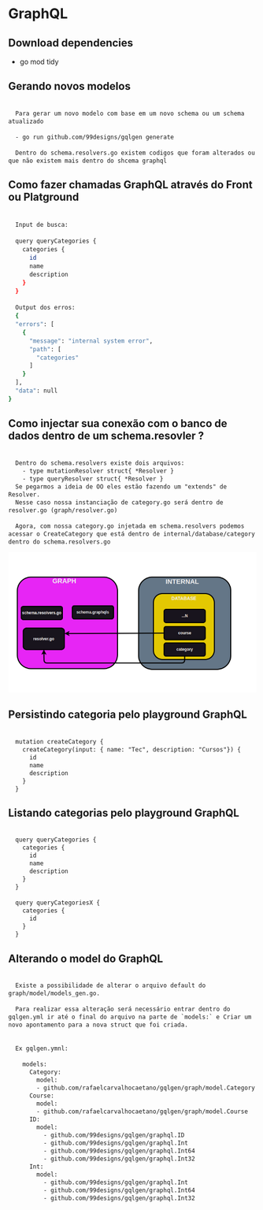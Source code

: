 # GraphQL

## Download dependencies

- go mod tidy

## Gerando novos modelos

```view

  Para gerar um novo modelo com base em um novo schema ou um schema atualizado

  - go run github.com/99designs/gqlgen generate

  Dentro do schema.resolvers.go existem codigos que foram alterados ou que não existem mais dentro do shcema graphql

```

## Como fazer chamadas GraphQL através do Front ou Platground

```bash

  Input de busca:

  query queryCategories {
    categories {
      id
      name
      description
    }
  }

  Output dos erros:
  {
  "errors": [
    {
      "message": "internal system error",
      "path": [
        "categories"
      ]
    }
  ],
  "data": null
}

```

## Como injectar sua conexão com o banco de dados dentro de um schema.resovler ?

```view

  Dentro do schema.resolvers existe dois arquivos:
    - type mutationResolver struct{ *Resolver }
    - type queryResolver struct{ *Resolver }
  Se pegarmos a ideia de OO eles estão fazendo um "extends" de Resolver.
  Nesse caso nossa instanciação de category.go será dentro de resolver.go (graph/resolver.go)

  Agora, com nossa category.go injetada em schema.resolvers podemos acessar o CreateCategory que está dentro de internal/database/category dentro do schema.resolvers.go

```

![plot](./fluxo.png)

## Persistindo categoria pelo playground GraphQL

```view

  mutation createCategory {
    createCategory(input: { name: "Tec", description: "Cursos"}) {
      id
      name
      description
    }
  }

```

## Listando categorias pelo playground GraphQL

```view

  query queryCategories {
    categories {
      id
      name
      description
    }
  }

  query queryCategoriesX {
    categories {
      id
    }
  }

```

## Alterando o model do GraphQL

```view

  Existe a possibilidade de alterar o arquivo default do graph/model/models_gen.go.

  Para realizar essa alteração será necessário entrar dentro do gqlgen.yml ir até o final do arquivo na parte de `models:` e Criar um novo apontamento para a nova struct que foi criada.


  Ex gqlgen.ymnl:

    models:
      Category:
        model:
        - github.com/rafaelcarvalhocaetano/gqlgen/graph/model.Category
      Course:
        model:
        - github.com/rafaelcarvalhocaetano/gqlgen/graph/model.Course
      ID:
        model:
          - github.com/99designs/gqlgen/graphql.ID
          - github.com/99designs/gqlgen/graphql.Int
          - github.com/99designs/gqlgen/graphql.Int64
          - github.com/99designs/gqlgen/graphql.Int32
      Int:
        model:
          - github.com/99designs/gqlgen/graphql.Int
          - github.com/99designs/gqlgen/graphql.Int64
          - github.com/99designs/gqlgen/graphql.Int32


```
